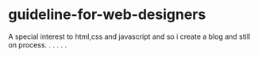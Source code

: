 # guideline-for-web-designers
A special interest to html,css and javascript and so i create a blog and still on process. . . 
 . . . 
